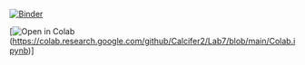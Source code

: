 [![Binder](https://mybinder.org/badge_logo.svg)](https://mybinder.org/v2/gh/Calcifer2/Lab7/HEAD?labpath=https%3A%2F%2Fgithub.com%2FCalcifer2%2FLab7%2Fblob%2Fmain%2FCopy.ipynb)

[![Open in Colab](https://colab.research.google.com/assets/colab-badge.svg)(https://colab.research.google.com/github/Calcifer2/Lab7/blob/main/Colab.ipynb)]

